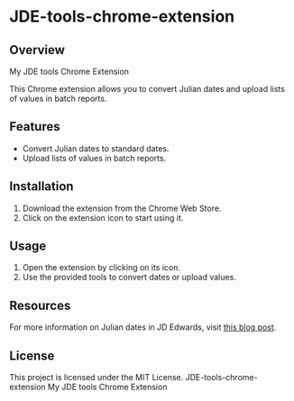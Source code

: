 # JDE-tools-chrome-extension

## Overview
My JDE tools Chrome Extension

This Chrome extension allows you to convert Julian dates and upload lists of values in batch reports.

## Features
- Convert Julian dates to standard dates.
- Upload lists of values in batch reports.

## Installation
1. Download the extension from the Chrome Web Store.
2. Click on the extension icon to start using it.

## Usage
1. Open the extension by clicking on its icon.
2. Use the provided tools to convert dates or upload values.

## Resources
For more information on Julian dates in JD Edwards, visit [this blog post](https://relopezbriega.github.io/blog/2015/03/04/la-fecha-juliana-en-jd-edwards/).

## License
This project is licensed under the MIT License. JDE-tools-chrome-extension
My JDE tools Chrome Extension

